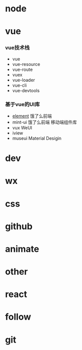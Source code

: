 # node

# vue

### vue技术栈
+ vue
+ vue-resource
+ vue-route
+ vuex
+ vue-loader
+ vue-cli
+ vue-devtools

### 基于vue的UI库
+ [element](http://element.eleme.io) 饿了么前端
+ mint-ui 饿了么前端 移动端组件库
+ vux WeUI
+ iview
+ museui Material Desigin

# dev

# wx

# css

# github

# animate

# other

# react

# follow

# git
